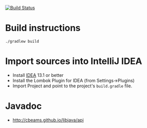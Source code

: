 [![Build Status](https://travis-ci.org/cbeams/libjava.svg?branch=master)](https://travis-ci.org/cbeams/libjava)

# Build instructions

    ./gradlew build

# Import sources into IntelliJ IDEA

 - Install [IDEA](http://www.jetbrains.com/idea) 13.1 or better
 - Install the Lombok Plugin for IDEA (from Settings->Plugins)
 - Import Project and point to the project's `build.gradle` file.

# Javadoc

 - <http://cbeams.github.io/libjava/api>

